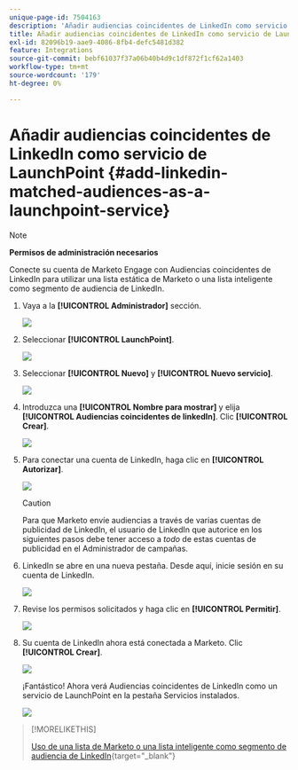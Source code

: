 ```yaml
---
unique-page-id: 7504163
description: 'Añadir audiencias coincidentes de LinkedIn como servicio de LaunchPoint: documentos de Marketo: documentación del producto'
title: Añadir audiencias coincidentes de LinkedIn como servicio de LaunchPoint
exl-id: 82096b19-aae9-4086-8fb4-defc5481d382
feature: Integrations
source-git-commit: bebf61037f37a06b40b4d9c1df872f1cf62a1403
workflow-type: tm+mt
source-wordcount: '179'
ht-degree: 0%

---
```


# Añadir audiencias coincidentes de LinkedIn como servicio de LaunchPoint {#add-linkedin-matched-audiences-as-a-launchpoint-service}

>[!NOTE]
>
>**Permisos de administración necesarios**

Conecte su cuenta de Marketo Engage con Audiencias coincidentes de LinkedIn para utilizar una lista estática de Marketo o una lista inteligente como segmento de audiencia de LinkedIn.

1. Vaya a la **[!UICONTROL Administrador]** sección.

   ![](assets/admin.png)

1. Seleccionar **[!UICONTROL LaunchPoint]**.

   ![](assets/image2014-12-5-14-3a35-3a27.png)

1. Seleccionar **[!UICONTROL Nuevo]** y **[!UICONTROL Nuevo servicio]**.

   ![](assets/image2014-12-5-14-3a37-3a33.png)

1. Introduzca una **[!UICONTROL Nombre para mostrar]** y elija **[!UICONTROL Audiencias coincidentes de linkedIn]**. Clic **[!UICONTROL Crear]**.

   ![](assets/image2018-2-23-14-3a25-3a39.png)

1. Para conectar una cuenta de LinkedIn, haga clic en **[!UICONTROL Autorizar]**.

   ![](assets/authorizeaccount.png)

   >[!CAUTION]
   >
   >Para que Marketo envíe audiencias a través de varias cuentas de publicidad de LinkedIn, el usuario de LinkedIn que autorice en los siguientes pasos debe tener acceso a *todo* de estas cuentas de publicidad en el Administrador de campañas.

1. LinkedIn se abre en una nueva pestaña. Desde aquí, inicie sesión en su cuenta de LinkedIn.

   ![](assets/image2018-2-23-14-3a32-3a20.png)

1. Revise los permisos solicitados y haga clic en **[!UICONTROL Permitir]**.

   ![](assets/li-permissions.png)

1. Su cuenta de LinkedIn ahora está conectada a Marketo. Clic **[!UICONTROL Crear]**.

   ![](assets/image2018-2-23-14-3a35-3a55.png)

   ¡Fantástico! Ahora verá Audiencias coincidentes de LinkedIn como un servicio de LaunchPoint en la pestaña Servicios instalados.

   ![](assets/bartholomew2.png)

>[!MORELIKETHIS]
>
>[Uso de una lista de Marketo o una lista inteligente como segmento de audiencia de LinkedIn](/help/marketo/product-docs/demand-generation/social/social-functions/use-a-marketo-list-or-smart-list-as-a-linkedin-audience-segment.md){target="_blank"}
